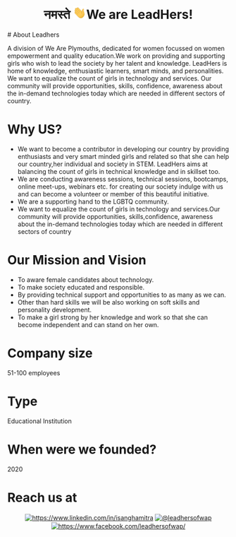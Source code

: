 <h1 align="center">नमस्ते <img src="https://raw.githubusercontent.com/ABSphreak/ABSphreak/master/gifs/Hi.gif" width="30px">We are LeadHers!</h1>
# About Leadhers

A division of We Are Plymouths, dedicated for women focussed on women empowerment and quality education.We work on providing and supporting girls who wish to lead the society by her talent and knowledge. LeadHers is home of knowledge, enthusiastic learners, smart minds, and personalities. We want to equalize the count of girls in technology and services. Our community will provide opportunities, skills, confidence, awareness about the in-demand technologies today which are needed in different sectors of country.

# Why US?

- We want to become a contributor in developing our country by providing enthusiasts and very smart minded girls and related so that she can help our country,her individual and society in STEM. LeadHers aims at balancing the count of girls in technical knowledge and in skillset too.
- We are conducting awareness sessions, technical sessions, bootcamps, online meet-ups, webinars etc. for creating our society indulge with us and can become a volunteer or member of this beautiful initiative.
- We are a supporting hand to the LGBTQ community.
- We want to equalize the count of girls in technology and services.Our community will provide opportunities, skills,confidence, awareness about the in-demand technologies today which are needed in different sectors of country

# Our Mission and Vision

- To aware female candidates about technology.
- To make society educated and responsible.
- By providing technical support and opportunities to as many as we can.
- Other than hard skills we will be also working on soft skills and personality development.
- To make a girl strong by her knowledge and work so that she can become independent and can stand on her own.

# Company size 
51-100 employees

# Type 
Educational Institution

# When were we founded?
2020

# Reach us at

<p align="center">
<a align="center" href=https://www.linkedin.com/company/leadhersofwap/about/ target="blank"><img align="center" src=https://cdn.jsdelivr.net/npm/simple-icons@3.0.1/icons/linkedin.svg alt="https://www.linkedin.com/in/isanghamitra" height="30" width="30" /></a> 
<a href=https://instagram.com/leadhersofwap target="blank"><img align="center" src=https://cdn.jsdelivr.net/npm/simple-icons@3.0.1/icons/instagram.svg alt="@leadhersofwap" height="30" width="30" /></a>
<a href=https://fb.com/https://www.facebook.com/leadhersofwap/ target="blank"><img align="center" src=https://cdn.jsdelivr.net/npm/simple-icons@3.0.1/icons/facebook.svg alt="https://www.facebook.com/leadhersofwap/" height="30" width="30" /></a>
  </p>
